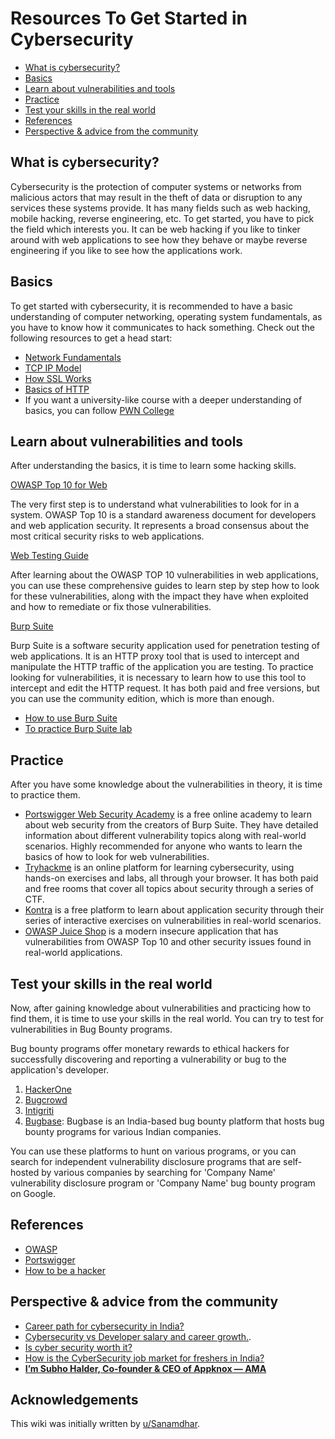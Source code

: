 <!-- omit from toc -->
# Resources To Get Started in Cybersecurity

- [What is cybersecurity?](#what-is-cybersecurity)
- [Basics](#basics)
- [Learn about vulnerabilities and tools](#learn-about-vulnerabilities-and-tools)
- [Practice](#practice)
- [Test your skills in the real world](#test-your-skills-in-the-real-world)
- [References](#references)
- [Perspective \& advice from the community](#perspective--advice-from-the-community)


## What is cybersecurity?

Cybersecurity is the protection of computer systems or networks from malicious actors that may result in the theft of data or disruption to any services these systems provide. It has many fields such as web hacking, mobile hacking, reverse engineering, etc. To get started, you have to pick the field which interests you. It can be web hacking if you like to tinker around with web applications to see how they behave or maybe reverse engineering if you like to see how the applications work.

## Basics

To get started with cybersecurity, it is recommended to have a basic understanding of computer networking, operating system fundamentals, as you have to know how it communicates to hack something. Check out the following resources to get a head start:

- [Network Fundamentals](https://www.youtube.com/watch?v=9uebakqWlB0)
- [TCP IP Model](https://www.youtube.com/watch?v=e5DEVa9eSN0)
- [How SSL Works](https://howhttps.works/)
- [Basics of HTTP](https://developer.mozilla.org/en-US/docs/Web/HTTP/Overview)
- If you want a university-like course with a deeper understanding of basics, you can follow [PWN College](https://pwn.college/intro-to-cybersecurity/)

## Learn about vulnerabilities and tools

After understanding the basics, it is time to learn some hacking skills.

[OWASP Top 10 for Web](https://owasp.org/Top10/)

The very first step is to understand what vulnerabilities to look for in a system. OWASP Top 10 is a standard awareness document for developers and web application security. It represents a broad consensus about the most critical security risks to web applications.

[Web Testing Guide](https://owasp.org/www-project-web-security-testing-guide/latest/)

After learning about the OWASP TOP 10 vulnerabilities in web applications, you can use these comprehensive guides to learn step by step how to look for these vulnerabilities, along with the impact they have when exploited and how to remediate or fix those vulnerabilities.

[Burp Suite](https://portswigger.net/burp/communitydownload)

Burp Suite is a software security application used for penetration testing of web applications. It is an HTTP proxy tool that is used to intercept and manipulate the HTTP traffic of the application you are testing. To practice looking for vulnerabilities, it is necessary to learn how to use this tool to intercept and edit the HTTP request. It has both paid and free versions, but you can use the community edition, which is more than enough.

- [How to use Burp Suite](https://www.youtube.com/watch?v=LSqC9qgEMi0&list=PLxhvVyxYRviajtnHaICLg_ZcY47TpgGjR)
- [To practice Burp Suite lab](https://tryhackme.com/room/burpsuitebasics)

## Practice

After you have some knowledge about the vulnerabilities in theory, it is time to practice them.

- [Portswigger Web Security Academy](https://portswigger.net/web-security/getting-started) is a free online academy to learn about web security from the creators of Burp Suite. They have detailed information about different vulnerability topics along with real-world scenarios. Highly recommended for anyone who wants to learn the basics of how to look for web vulnerabilities.
- [Tryhackme](https://tryhackme.com/) is an online platform for learning cybersecurity, using hands-on exercises and labs, all through your browser. It has both paid and free rooms that cover all topics about security through a series of CTF.
- [Kontra](https://application.security/free/owasp-top-10) is a free platform to learn about application security through their series of interactive exercises on vulnerabilities in real-world scenarios.
- [OWASP Juice Shop](https://github.com/juice-shop/juice-shop) is a modern insecure application that has vulnerabilities from OWASP Top 10 and other security issues found in real-world applications.

## Test your skills in the real world

Now, after gaining knowledge about vulnerabilities and practicing how to find them, it is time to use your skills in the real world. You can try to test for vulnerabilities in Bug Bounty programs.

Bug bounty programs offer monetary rewards to ethical hackers for successfully discovering and reporting a vulnerability or bug to the application's developer.

1. [HackerOne](https://hackerone.com/bug-bounty-programs)
2. [Bugcrowd](https://bugcrowd.com/engagements?category=bug_bounty&page=1&sort_by=promoted&sort_direction=desc)
3. [Intigriti](https://www.intigriti.com/programs)
4. [Bugbase](https://bugbase.in/programs): Bugbase is an India-based bug bounty platform that hosts bug bounty programs for various Indian companies.

You can use these platforms to hunt on various programs, or you can search for independent vulnerability disclosure programs that are self-hosted by various companies by searching for 'Company Name' vulnerability disclosure program or 'Company Name' bug bounty program on Google.


## References

- [OWASP](https://owasp.org/www-project-top-ten/)
- [Portswigger](https://portswigger.net/web-security/)
- [How to be a hacker](https://github.com/s0md3v/be-a-hacker)

## Perspective & advice from the community

- [Career path for cybersecurity in India?](https://www.reddit.com/r/developersIndia/comments/ydxj5j/career_path_for_cybersecurity_in_india/)
- [Cybersecurity vs Developer salary and career growth.](https://www.reddit.com/r/developersIndia/comments/12w45c1/cybersecurity_vs_developer_salary_and_career/).
- [Is cyber security worth it?](https://www.reddit.com/r/developersIndia/comments/1930411/is_cyber_security_worth_it/)
- [How is the CyberSecurity job market for freshers in India?](https://www.reddit.com/r/developersIndia/comments/1dsmrwo/how_is_the_cybersecurity_job_market_for_freshers/)
- [**I’m Subho Halder, Co-founder & CEO of Appknox — AMA**](https://www.reddit.com/r/developersIndia/comments/1g75a7o/im_subho_halder_cofounder_ceo_of_appknox_ama/)

<!-- omit from toc -->
## Acknowledgements

This wiki was initially written by [u/Sanamdhar](https://www.reddit.com/user/Sanamdhar/).
